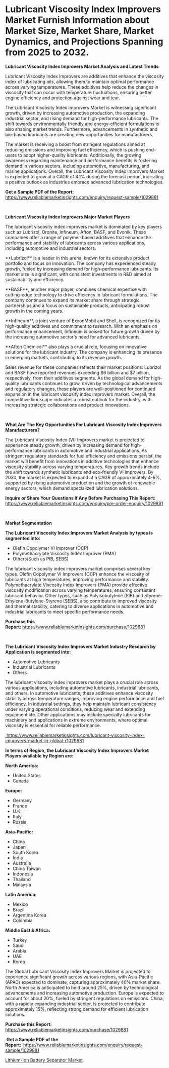 <p><h1>Lubricant Viscosity Index Improvers Market Furnish Information about Market Size, Market Share, Market Dynamics, and Projections Spanning from 2025 to 2032.</h1></p><p><strong>Lubricant Viscosity Index Improvers Market Analysis and Latest Trends</strong></p>
<p><p>Lubricant Viscosity Index Improvers are additives that enhance the viscosity index of lubricating oils, allowing them to maintain optimal performance across varying temperatures. These additives help reduce the changes in viscosity that can occur with temperature fluctuations, ensuring better engine efficiency and protection against wear and tear.</p><p>The Lubricant Viscosity Index Improvers Market is witnessing significant growth, driven by increasing automotive production, the expanding industrial sector, and rising demand for high-performance lubricants. The shift towards environmentally friendly and energy-efficient formulations is also shaping market trends. Furthermore, advancements in synthetic and bio-based lubricants are creating new opportunities for manufacturers.</p><p>The market is receiving a boost from stringent regulations aimed at reducing emissions and improving fuel efficiency, which is pushing end-users to adopt higher-quality lubricants. Additionally, the growing awareness regarding maintenance and performance benefits is fostering demand in various sectors, including automotive, manufacturing, and marine applications. Overall, the Lubricant Viscosity Index Improvers Market is expected to grow at a CAGR of 4.1% during the forecast period, indicating a positive outlook as industries embrace advanced lubrication technologies.</p></p>
<p><strong>Get a Sample PDF of the Report:&nbsp;</strong> <a href="https://www.reliablemarketinsights.com/enquiry/request-sample/1029881?utm_campaign=3138&utm_medium=2&utm_source=Github&utm_content=ia&utm_term=21032025&utm_id=lubricant-viscosity-index-improvers">https://www.reliablemarketinsights.com/enquiry/request-sample/1029881</a></p>
<p>&nbsp;</p>
<p><strong>Lubricant Viscosity Index Improvers Major Market Players</strong></p>
<p><p>The lubricant viscosity index improvers market is dominated by key players such as Lubrizol, Oronite, Infineum, Afton, BASF, and Evonik. These companies offer a range of polymer-based additives that enhance the performance and stability of lubricants across various applications, including automotive and industrial sectors.</p><p>**Lubrizol** is a leader in this arena, known for its extensive product portfolio and focus on innovation. The company has experienced steady growth, fueled by increasing demand for high-performance lubricants. Its market size is significant, with consistent investments in R&D aimed at sustainability and efficiency.</p><p>**BASF**, another major player, combines chemical expertise with cutting-edge technology to drive efficiency in lubricant formulations. The company continues to expand its market share through strategic partnerships and a focus on sustainable products, anticipating robust growth in the coming years.</p><p>**Infineum**, a joint venture of ExxonMobil and Shell, is recognized for its high-quality additives and commitment to research. With an emphasis on performance enhancement, Infineum is poised for future growth driven by the increasing automotive sector's need for advanced lubricants.</p><p>**Afton Chemical** also plays a crucial role, focusing on innovative solutions for the lubricant industry. The company is enhancing its presence in emerging markets, contributing to its revenue growth.</p><p>Sales revenue for these companies reflects their market positions: Lubrizol and BASF have reported revenues exceeding $6 billion and $7 billion, respectively, from their additives segments. As the global demand for high-quality lubricants continues to grow, driven by technological advancements and regulatory changes, these players are well-positioned for continued expansion in the lubricant viscosity index improvers market. Overall, the competitive landscape indicates a robust outlook for the industry, with increasing strategic collaborations and product innovations.</p></p>
<p>&nbsp;</p>
<p><strong>What Are The Key Opportunities For Lubricant Viscosity Index Improvers Manufacturers?</strong></p>
<p><p>The Lubricant Viscosity Index (VI) Improvers market is projected to experience steady growth, driven by increasing demand for high-performance lubricants in automotive and industrial applications. As stringent regulatory standards for fuel efficiency and emissions persist, the market will benefit from innovations in additive technologies that enhance viscosity stability across varying temperatures. Key growth trends include the shift towards synthetic lubricants and eco-friendly VI improvers. By 2030, the market is expected to expand at a CAGR of approximately 4-6%, supported by rising automotive production and the growth of renewable energy sectors, which demand specialized lubrication solutions.</p></p>
<p><strong>Inquire or Share Your Questions If Any Before Purchasing This Report:</strong> <a href="https://www.reliablemarketinsights.com/enquiry/pre-order-enquiry/1029881?utm_campaign=3138&utm_medium=2&utm_source=Github&utm_content=ia&utm_term=21032025&utm_id=lubricant-viscosity-index-improvers">https://www.reliablemarketinsights.com/enquiry/pre-order-enquiry/1029881</a></p>
<p>&nbsp;</p>
<p><strong>Market Segmentation</strong></p>
<p><strong>The Lubricant Viscosity Index Improvers Market Analysis by types is segmented into:</strong></p>
<p><ul><li>Olefin Copolymer VI Improver (OCP)</li><li>Polymethacrylate Viscosity Index Improver (PMA)</li><li>Others(Such as PIB, SEBS)</li></ul></p>
<p><p>The lubricant viscosity index improvers market comprises several key types. Olefin Copolymer VI Improvers (OCP) enhance the viscosity of lubricants at high temperatures, improving performance and stability. Polymethacrylate Viscosity Index Improvers (PMA) provide effective viscosity modification across varying temperatures, ensuring consistent lubricant behavior. Other types, such as Polyisobutylene (PIB) and Styrene-Ethylene-Butylene-Styrene (SEBS), also contribute to improved viscosity and thermal stability, catering to diverse applications in automotive and industrial lubricants to meet specific performance needs.</p></p>
<p><strong>Purchase this Report:&nbsp;</strong><a href="https://www.reliablemarketinsights.com/purchase/1029881?utm_campaign=3138&utm_medium=2&utm_source=Github&utm_content=ia&utm_term=21032025&utm_id=lubricant-viscosity-index-improvers">https://www.reliablemarketinsights.com/purchase/1029881</a></p>
<p>&nbsp;</p>
<p><strong>The Lubricant Viscosity Index Improvers Market Industry Research by Application is segmented into:</strong></p>
<p><ul><li>Automotive Lubricants</li><li>Industrial Lubricants</li><li>Others</li></ul></p>
<p><p>The lubricant viscosity index improvers market plays a crucial role across various applications, including automotive lubricants, industrial lubricants, and others. In automotive lubricants, these additives enhance viscosity stability across temperature ranges, improving engine performance and fuel efficiency. In industrial settings, they help maintain lubricant consistency under varying operational conditions, reducing wear and extending equipment life. Other applications may include specialty lubricants for machinery and applications in extreme environments, where optimal viscosity is essential for reliable performance.</p></p>
<p><a href="https://www.reliablemarketinsights.com/lubricant-viscosity-index-improvers-market-in-global-r1029881?utm_campaign=3138&utm_medium=2&utm_source=Github&utm_content=ia&utm_term=21032025&utm_id=lubricant-viscosity-index-improvers">&nbsp;https://www.reliablemarketinsights.com/lubricant-viscosity-index-improvers-market-in-global-r1029881</a></p>
<p><strong>In terms of Region, the Lubricant Viscosity Index Improvers Market Players available by Region are:</strong></p>
<p>
    <p> <strong> North America: </strong>
        <ul>
            <li>United States</li>
            <li>Canada</li>
        </ul>
        </p> 
    <p> <strong> Europe: </strong>
        <ul>
            <li>Germany</li>
            <li>France</li>
            <li>U.K.</li>
            <li>Italy</li>
            <li>Russia</li>
        </ul>
        </p> 
    <p> <strong> Asia-Pacific: </strong>
        <ul>
            <li>China</li>
            <li>Japan</li>
            <li>South Korea</li>
            <li>India</li>
            <li>Australia</li>
            <li>China Taiwan</li>
            <li>Indonesia</li>
            <li>Thailand</li>
            <li>Malaysia</li>
        </ul>
        </p> 
    <p> <strong> Latin America: </strong>
        <ul>
            <li>Mexico</li>
            <li>Brazil</li>
            <li>Argentina Korea</li>
            <li>Colombia</li>
        </ul>
        </p> 
    <p> <strong> Middle East & Africa: </strong>
        <ul>
            <li>Turkey</li>
            <li>Saudi</li>
            <li>Arabia</li>
            <li>UAE</li>
            <li>Korea</li>
        </ul>
    </p>
    </p>
<p><p>The Global Lubricant Viscosity Index Improvers Market is projected to experience significant growth across various regions, with Asia-Pacific (APAC) expected to dominate, capturing approximately 40% market share. North America is anticipated to hold around 25%, driven by technological advancements and increasing automotive production. Europe is expected to account for about 20%, fueled by stringent regulations on emissions. China, with a rapidly expanding industrial sector, is projected to contribute approximately 15%, reflecting strong demand for efficient lubrication solutions.</p></p>
<p><strong>Purchase this Report: </strong><a href="https://www.reliablemarketinsights.com/purchase/1029881?utm_campaign=3138&utm_medium=2&utm_source=Github&utm_content=ia&utm_term=21032025&utm_id=lubricant-viscosity-index-improvers">https://www.reliablemarketinsights.com/purchase/1029881</a></p>
<p>&nbsp;<strong>Get a Sample PDF of the Report:&nbsp;&nbsp;</strong><a href="https://www.reliablemarketinsights.com/enquiry/request-sample/1029881?utm_campaign=3138&utm_medium=2&utm_source=Github&utm_content=ia&utm_term=21032025&utm_id=lubricant-viscosity-index-improvers">https://www.reliablemarketinsights.com/enquiry/request-sample/1029881</a></p>
<p><strong></strong></p>
<p><p><a href="https://github.com/vaeilabin/Market-Research-Report-List-1/blob/main/lithium-ion-battery-separator-market.md?utm_campaign=3138&utm_medium=2&utm_source=Github&utm_content=ia&utm_term=21032025&utm_id=lubricant-viscosity-index-improvers">Lithium-Ion Battery Separator Market</a></p></p>